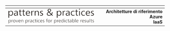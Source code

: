 |<span style="background-color:darkblue"></span>|<span style="background-color:darkblue"></span>|
|---|---:|
|![PNP](media/guidance-pnp-include/pnp-logo.png)|**Architetture di riferimento Azure<br/>IaaS**|